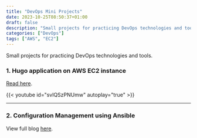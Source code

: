 ```yaml
---
title: "DevOps Mini Projects"
date: 2023-10-25T08:50:37+01:00
draft: false
description: "Small projects for practicing DevOps technologies and tools."
categories: ["DevOps"]
tags: ["AWS", "EC2"]
---
```


Small projects for practicing DevOps technologies and tools.

### 1. Hugo application on AWS EC2 instance

[Read here](https://github.com/harisheoran/DevOpsDays/blob/main/days/day09.md).

{{< youtube id="svlQSzPNUmw" autoplay="true" >}}

---

### 2. Configuration Management using Ansible

View full blog [here](https://harisheoran.hashnode.dev/ansible-unleashed-practical-playbooks-for-efficiency).
